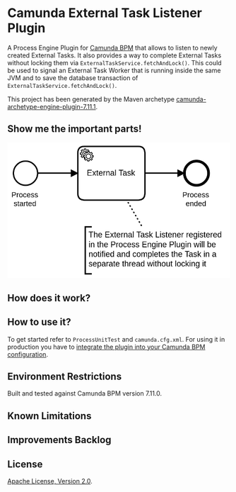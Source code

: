 # Camunda External Task Listener Plugin
A Process Engine Plugin for [Camunda BPM](http://docs.camunda.org) that allows to listen to newly created External Tasks.
It also provides a way to complete External Tasks without locking them via `ExternalTaskService.fetchAndLock()`.
This could be used to signal an External Task Worker that is running inside the same JVM
and to save the database transaction of `ExternalTaskService.fetchAndLock()`.

This project has been generated by the Maven archetype
[camunda-archetype-engine-plugin-7.11.1](http://docs.camunda.org/latest/guides/user-guide/#process-applications-maven-project-templates-archetypes).

## Show me the important parts!
![BPMN Process](src/test/resources/process.png)

## How does it work?

## How to use it?
To get started refer to `ProcessUnitTest` and `camunda.cfg.xml`.
For using it in production you have to [integrate the plugin into your Camunda BPM configuration](https://docs.camunda.org/manual/latest/user-guide/process-engine/process-engine-plugins/).

## Environment Restrictions
Built and tested against Camunda BPM version 7.11.0.

## Known Limitations

## Improvements Backlog

## License
[Apache License, Version 2.0](http://www.apache.org/licenses/LICENSE-2.0).